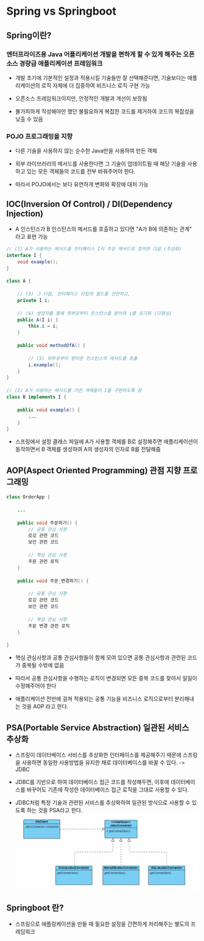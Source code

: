 # Spring vs Springboot
## Spring이란?  
### 엔터프라이즈용 Java 어플리케이션 개발을 편하게 할 수 있게 해주는 오픈소스 경량급 애플리케이션 프레임워크

- 개발 초기에 기본적인 설정과 적용시킬 기술들만 잘 선택해준다면, 기술보다는 애플리케이션의 로직 자체에 더 집중하여 비즈니스 로직 구현 가능

- 오픈소스 프레임워크이지만, 안정적인 개발과 개선이 보장됨

- 불가피하게 작성해야만 했던 불필요하게 복잡한 코드를 제거하여 코드의 복잡성을 낮출 수 있음

### POJO 프로그래밍을 지향
- 다른 기술을 사용하지 않는 순수한 Java만을 사용하여 만든 객체

- 외부 라이브러리의 메서드를 사용한다면 그 기술이 업데이트될 때 해당 기술을 사용하고 있는 모든 객체들의 코드를 전부 바꿔주어야 한다.

- 따라서 POJO에서는 보다 유연하게 변화와 확장에 대처 가능

## IOC(Inversion Of Control) / DI(Dependency Injection) 
- A 인스턴스가 B 인스턴스의 메서드를 호출하고 있다면 "A가 B에 의존하는 관계" 라고 표현 가능

```java
// (1) A가 사용하는 메서드를 인터페이스 I의 추상 메서드로 정의한 다음 (추상화)
interface I {
    void example();
}

class A {

    // (3) 그 다음, 인터페이스 타입의 필드를 선언하고,
    private I i;

    // (4) 생성자를 통해 외부로부터 인스턴스를 받아와 i를 초기화 (다형성)
    public A(I i) {
        this.i = i;
    }

    public void methodOfA() {

        // (5) 외부로부터 받아온 인스턴스의 메서드를 호출
        i.example();
    }
}

// (2) A가 사용하는 메서드를 가진 객체들이 I를 구현하도록 함
class B implements I {

    public void example() {
        ...
    }
}
```

- 스프링에서 설정 클래스 파일에 A가 사용할 객체를 B로 설정해주면 애플리케이션이 동작하면서 B 객체를 생성하여 A의 생성자의 인자로 B를 전달해줌  

## AOP(Aspect Oriented Programming) 관점 지향 프로그래밍

```java
class OrderApp {

    ...

    public void 주문하기() {
        // 공통 관심 사항
        로깅 관련 코드
        보안 관련 코드

        // 핵심 관심 사항
        주문 관련 로직
    }

    public void 주문_변경하기() {

        // 공통 관심 사항
        로깅 관련 코드
        보안 관련 코드

        // 핵심 관심 사항
        주문 변경 관련 로직
    }

}

```

- 핵심 관심사항과 공통 관심사항들이 함께 모여 있으면 공통 관심사항과 관련된 코드가 중복될 수밖에 없음

- 따라서 공통 관심사항을 수행하는 로직이 변경되면 모든 중복 코드를 찾아서 일일이 수정해주어야 한다

- 애플리케이션 전반에 걸쳐 적용되는 공통 기능을 비즈니스 로직으로부터 분리해내는 것을 AOP 라고 한다.


## PSA(Portable Service Abstraction) 일관된 서비스 추상화

- 스프링이 데이터베이스 서비스를 추상화한 인터페이스를 제공해주기 때문에 스프링을 사용하면 동일한 사용방법을 유지한 채로 데이터베이스를 바꿀 수 있다. -> JDBC

- JDBC를 기반으로 하여 데이터베이스 접근 코드를 작성해두면, 이후에 데이터베이스를 바꾸어도 기존에 작성한 데이터베이스 접근 로직을 그대로 사용할 수 있다.

- JDBC처럼 특정 기술과 관련된 서비스를 추상화하여 일관된 방식으로 사용할 수 있도록 하는 것을 PSA라고 한다.
![](./img/psa.jpg)

## Springboot 란?

- 스프링으로 애플링케이션을 만들 때 필요한 설정을 간편하게 처리해주는 별도의 프레임워크




